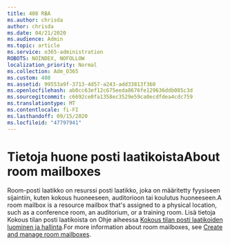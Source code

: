 ```yaml
---
title: 408 RBA
ms.author: chrisda
author: chrisda
ms.date: 04/21/2020
ms.audience: Admin
ms.topic: article
ms.service: o365-administration
ROBOTS: NOINDEX, NOFOLLOW
localization_priority: Normal
ms.collection: Adm_O365
ms.custom: 408
ms.assetid: 99553a9f-3713-4d57-a243-add33813f360
ms.openlocfilehash: ab0cc63ef12c675eeda8676fe129636ddb085c3d
ms.sourcegitcommit: c6692ce0fa1358ec3529e59ca0ecdfdea4cdc759
ms.translationtype: MT
ms.contentlocale: fi-FI
ms.lasthandoff: 09/15/2020
ms.locfileid: "47797941"
---
```

# <a name="about-room-mailboxes"></a><span data-ttu-id="0a936-102">Tietoja huone posti laatikoista</span><span class="sxs-lookup"><span data-stu-id="0a936-102">About room mailboxes</span></span>

<span data-ttu-id="0a936-103">Room-posti laatikko on resurssi posti laatikko, joka on määritetty fyysiseen sijaintiin, kuten kokous huoneeseen, auditorioon tai koulutus huoneeseen.</span><span class="sxs-lookup"><span data-stu-id="0a936-103">A room mailbox is a resource mailbox that's assigned to a physical location, such as a conference room, an auditorium, or a training room.</span></span> <span data-ttu-id="0a936-104">Lisä tietoja Kokous tilan posti laatikoista on Ohje aiheessa [Kokous tilan posti laatikoiden luominen ja hallinta](https://go.microsoft.com/fwlink/p/?linkid=717533).</span><span class="sxs-lookup"><span data-stu-id="0a936-104">For more information about room mailboxes, see [Create and manage room mailboxes](https://go.microsoft.com/fwlink/p/?linkid=717533).</span></span>
